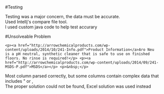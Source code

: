 #Testing

Testing was a major concern, the data must be accurate. <br> 
Used Intellj's compare file tool. <br>
I used custom java code to help test accurary <br> 

#Unsolveable Problem 

```
<p><a href="http://arrowchemicalproducts.com/wp-content/uploads/2014/10/241-Info.pdf">Product Information</a>Aro Neu is a pH neutral, synthetic cleaner that is safe to use on finished floors. No rinse is required!</p> <p><a href="http://arrowchemicalproducts.com/wp-content/uploads/2014/09/241-MSDS-P.pdf">MSDS</a></p> <p>&nbsp;</p>
```

Most column parsed correctly, but some columns contain complex data that includes " or , <br> 
The proper solution could not be found, Excel solution was used instead 







